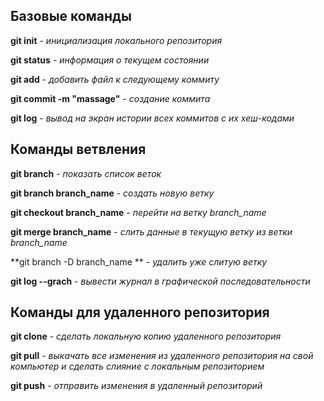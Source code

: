 ## Базовые команды

**git init** - *инициализация локального репозитория*

**git status** - *информация о текущем состоянии*

**git add** - *добавить файл к следующему коммиту*

**git commit -m "massage"** - *создание коммита*

**git log** - *вывод на экран истории всех коммитов с их хеш-кодами*

## Команды ветвления

**git branch** - *показать список веток*

**git branch branch_name** - *создать новую ветку*

**git checkout branch_name** - *перейти на ветку branch_name*

**git merge branch_name** - *слить данные в текущую ветку из ветки branch_name*

**git branch -D branch_name ** - *удалить уже слитую ветку*

**git log --grach** - *вывести журнал в графической последовательности*

## Команды для удаленного репозитория

**git clone** - *сделать локальную копию удаленного репозитория*

**git pull** - *выкачать все изменения из удаленного репозитория на свой компьютер и сделать слияние с локальным репозиторием*

**git push** - *отправить изменения в удаленный репозиторий*
